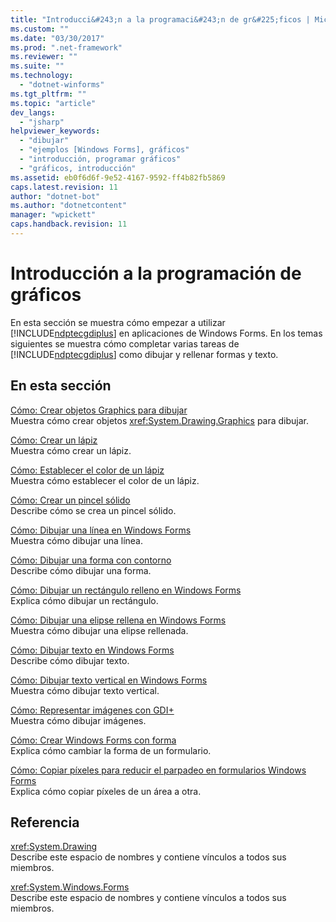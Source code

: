 ```yaml
---
title: "Introducci&#243;n a la programaci&#243;n de gr&#225;ficos | Microsoft Docs"
ms.custom: ""
ms.date: "03/30/2017"
ms.prod: ".net-framework"
ms.reviewer: ""
ms.suite: ""
ms.technology: 
  - "dotnet-winforms"
ms.tgt_pltfrm: ""
ms.topic: "article"
dev_langs: 
  - "jsharp"
helpviewer_keywords: 
  - "dibujar"
  - "ejemplos [Windows Forms], gráficos"
  - "introducción, programar gráficos"
  - "gráficos, introducción"
ms.assetid: eb0f6d6f-9e52-4167-9592-ff4b82fb5869
caps.latest.revision: 11
author: "dotnet-bot"
ms.author: "dotnetcontent"
manager: "wpickett"
caps.handback.revision: 11
---
```

# Introducci&#243;n a la programaci&#243;n de gr&#225;ficos
En esta sección se muestra cómo empezar a utilizar [!INCLUDE[ndptecgdiplus](../../../../includes/ndptecgdiplus-md.md)] en aplicaciones de Windows Forms.  En los temas siguientes se muestra cómo completar varias tareas de [!INCLUDE[ndptecgdiplus](../../../../includes/ndptecgdiplus-md.md)] como dibujar y rellenar formas y texto.  
  
## En esta sección  
 [Cómo: Crear objetos Graphics para dibujar](../../../../docs/framework/winforms/advanced/how-to-create-graphics-objects-for-drawing.md)  
 Muestra cómo crear objetos <xref:System.Drawing.Graphics> para dibujar.  
  
 [Cómo: Crear un lápiz](../../../../docs/framework/winforms/advanced/how-to-create-a-pen.md)  
 Muestra cómo crear un lápiz.  
  
 [Cómo: Establecer el color de un lápiz](../../../../docs/framework/winforms/advanced/how-to-set-the-color-of-a-pen.md)  
 Muestra cómo establecer el color de un lápiz.  
  
 [Cómo: Crear un pincel sólido](../../../../docs/framework/winforms/advanced/how-to-create-a-solid-brush.md)  
 Describe cómo se crea un pincel sólido.  
  
 [Cómo: Dibujar una línea en Windows Forms](../../../../docs/framework/winforms/advanced/how-to-draw-a-line-on-a-windows-form.md)  
 Muestra cómo dibujar una línea.  
  
 [Cómo: Dibujar una forma con contorno](../../../../docs/framework/winforms/advanced/how-to-draw-an-outlined-shape.md)  
 Describe cómo dibujar una forma.  
  
 [Cómo: Dibujar un rectángulo relleno en Windows Forms](../../../../docs/framework/winforms/advanced/how-to-draw-a-filled-rectangle-on-a-windows-form.md)  
 Explica cómo dibujar un rectángulo.  
  
 [Cómo: Dibujar una elipse rellena en Windows Forms](../../../../docs/framework/winforms/advanced/how-to-draw-a-filled-ellipse-on-a-windows-form.md)  
 Muestra cómo dibujar una elipse rellenada.  
  
 [Cómo: Dibujar texto en Windows Forms](../../../../docs/framework/winforms/advanced/how-to-draw-text-on-a-windows-form.md)  
 Describe cómo dibujar texto.  
  
 [Cómo: Dibujar texto vertical en Windows Forms](../../../../docs/framework/winforms/advanced/how-to-draw-vertical-text-on-a-windows-form.md)  
 Muestra cómo dibujar texto vertical.  
  
 [Cómo: Representar imágenes con GDI\+](../../../../docs/framework/winforms/advanced/how-to-render-images-with-gdi.md)  
 Muestra cómo dibujar imágenes.  
  
 [Cómo: Crear Windows Forms con forma](../../../../docs/framework/winforms/advanced/how-to-create-a-shaped-windows-form.md)  
 Explica cómo cambiar la forma de un formulario.  
  
 [Cómo: Copiar píxeles para reducir el parpadeo en formularios Windows Forms](../../../../docs/framework/winforms/advanced/how-to-copy-pixels-for-reducing-flicker-in-windows-forms.md)  
 Explica cómo copiar píxeles de un área a otra.  
  
## Referencia  
 <xref:System.Drawing>  
 Describe este espacio de nombres y contiene vínculos a todos sus miembros.  
  
 <xref:System.Windows.Forms>  
 Describe este espacio de nombres y contiene vínculos a todos sus miembros.